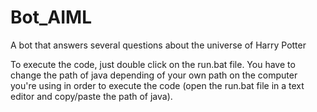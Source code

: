 # Bot_AIML
A bot that answers several questions about the universe of Harry Potter

To execute the code, just double click on the run.bat file.
You have to change the path of java depending of your own path on the computer you're using in order to execute the code 
(open the run.bat file in a text editor and copy/paste the path of java).
